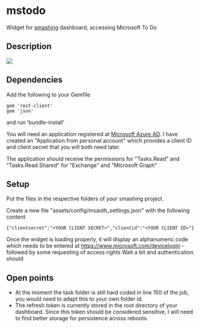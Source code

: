 # mstodo
Widget for [smashing](https://github.com/Smashing/smashing) dashboard, accessing Microsoft To Do

## Description
![](https://user-images.githubusercontent.com/61623490/75611344-076bbd00-5b1a-11ea-8d8c-cb47341f759c.png)
## Dependencies

Add the following to your Gemfile

    gem 'rest-client'
    gem 'json'

and run 'bundle-install'

You will need an application registered at [Microsoft Azure AD](https://portal.azure.com/#blade/Microsoft_AAD_IAM/ActiveDirectoryMenuBlade/RegisteredApps).
I have created an "Application from personal account" which provides a client ID and client secret that you will both need later.

The application should receive the permissions for "Tasks.Read" and "Tasks.Read.Shared" for "Exchange" and "Microsoft Graph"

## Setup

Put the files in the respective folders of your smashing project.

Create a new file "assets/config/msauth_settings.json" with the following content

    {"clientsecret":"<YOUR CLIENT SECRET>","clientid":"<YOUR CLIENT ID>"}
    
Once the widget is loading properly, it will display an alphanumeric code which needs to be entered at https://www.microsoft.com/devicelogin - followed by some requesting of access rights
Wait a bit and authentication should

## Open points

- At the moment the task folder is still hard coded in line 150 of the job, you would need to adapt this to your own folder id.
- The refresh token is currently stored in the root directory of your dashboard. Since this token should be considered sensitive, I will need to find better storage for persistence across reboots.
